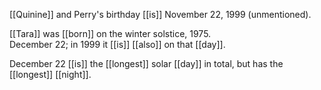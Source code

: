[[Quinine]] and Perry's birthday [[is]] November 22, 1999 (unmentioned).  
  
[[Tara]] was [[born]] on the winter solstice, 1975.  
December 22; in 1999 it [[is]] [[also]] on that [[day]].

December 22 [[is]] the [[longest]] solar [[day]] in total, but has the [[longest]] [[night]].